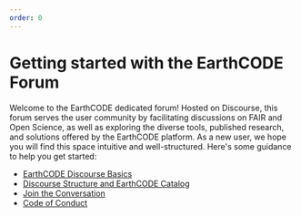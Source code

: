 ```yaml
---
order: 0
---
```

# Getting started with the EarthCODE Forum
Welcome to the EarthCODE dedicated forum! Hosted on Discourse, this forum serves the user community by facilitating discussions on FAIR and Open Science, as well as exploring the diverse tools, published research, and solutions offered by the EarthCODE platform. As a new user, we hope you will find this space intuitive and well-structured. Here's some guidance to help you get started:

- [EarthCODE Discourse Basics](./EarthCODE%20Discourse%20Basics.md)
- [Discourse Structure and EarthCODE Catalog](./EarthCODE%20Discourse%20Structure.md)
- [Join the Conversation](./Join%20the%20Conversation.md)
- [Code of Conduct](./Code%20of%20Conduct.md)
